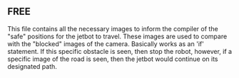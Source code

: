 ## FREE 

This file contains all the necessary images to inform the compiler of the "safe" positions for the jetbot to travel. These images are used to compare with the "blocked" images of the camera. Basically works as an 'if' statement. If this specific obstacle is seen, then stop the robot, however, if a specific image of the road is seen, then the jetbot would continue on its designated path. 
